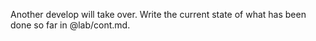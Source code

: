 Another develop will take over. Write the current state of what has been done so far in @lab/cont.md.
